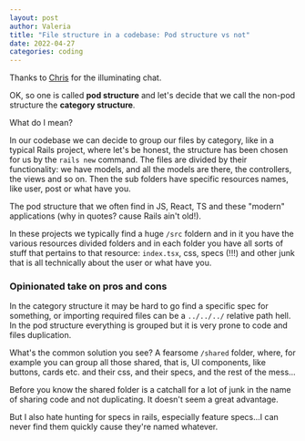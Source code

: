 ```yaml
---
layout: post
author: Valeria
title: "File structure in a codebase: Pod structure vs not"
date: 2022-04-27
categories: coding
---
```

Thanks to [Chris](https://github.com/whitecl) for the illuminating chat.


OK, so one is called **pod structure** and let's decide that we call the non-pod
structure the **category structure**.

What do I mean?

In our codebase we can decide to group our files by category, like in a typical
Rails project, where let's be honest, the structure has been chosen for us by the
`rails new` command.
The files are divided by their functionality: we have models, and all the models
are there, the controllers, the views and so on. Then the sub folders have specific
resources names, like user, post or what have you.

The pod structure that we often find in JS, React, TS and these "modern" applications
(why in quotes? cause Rails ain't old!).

In these projects we typically find a huge `/src` foldern and in it you have the
various resources divided folders and in each folder you have all sorts of stuff
that pertains to that resource: `index.tsx`, css, specs (!!!) and other junk
that is all technically about the user or what have you.

### Opinionated take on pros and cons
In the category structure it may be hard to go find a specific spec for something,
or importing required files can be a `../../../` relative path hell.
In the pod structure everything is grouped but it is very prone to code and files
duplication.

What's the common solution you see? A fearsome `/shared` folder, where, for example
you can group all those shared, that is, UI components, like buttons, cards etc.
and their css, and their specs, and the rest of the mess...

Before you know the shared folder is a catchall for a lot of junk in the name of
sharing code and not duplicating.
It doesn't seem a great advantage.

But I also hate hunting for specs in rails, especially feature specs...I can
never find them quickly cause they're named whatever.
